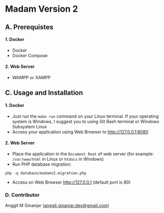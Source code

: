# Madam Version 2

## A. Prerequistes
#### 1. Docker
* Docker
* Docker Compose

#### 2. Web Server 
* WAMPP or XAMPP

## C. Usage and Installation

#### 1. Docker

* Just run the `make run` command on your Linux terminal. If your operating system is Windows, I suggest you to using Git Bash terminal or Windows Subsystem Linux
* Access your application using Web Browser to http://127.0.0.1:8080

#### 2. Web Server

* Place the application in the `Document Root` of web server (for example: `/var/www/html` in Linux or `htdocs` in Windows)
* Run PHP database migration:
```shell
php -q database/madamv2.migration.php
```
* Access on Web Browser http://127.0.0.1 (default port is 80)

### D. Contributor

Anggit M Ginanjar (anggit.ginanjar.dev@gmail.com)